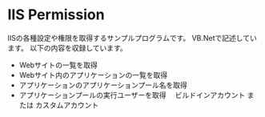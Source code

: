 # IIS Permission
IISの各種設定や権限を取得するサンプルプログラムです。
VB.Netで記述しています。
以下の内容を収録しています。

 * Webサイトの一覧を取得
 * Webサイト内のアプリケーションの一覧を取得
 * アプリケーションのアプリケーションプール名を取得
 * アプリケーションプールの実行ユーザーを取得
 　ビルドインアカウント または カスタムアカウント
 